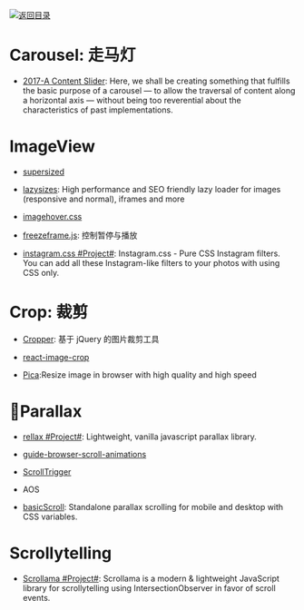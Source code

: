 [![返回目录](https://parg.co/UGo)](https://github.com/wxyyxc1992/Awesome-Links)

# Carousel: 走马灯

* [2017-A Content Slider](https://inclusive-components.design/a-content-slider/): Here, we shall be creating something that fulfills the basic purpose of a carousel — to allow the traversal of content along a horizontal axis — without being too reverential about the characteristics of past implementations.

# ImageView

* [supersized](https://github.com/buildinternet/supersized)

* [lazysizes](https://github.com/aFarkas/lazysizes): High performance and SEO friendly lazy loader for images (responsive and normal), iframes and more

* [imagehover.css](https://github.com/ciar4n/imagehover.css)

* [freezeframe.js](https://github.com/ctrl-freaks/freezeframe.js): 控制暂停与播放

- [instagram.css #Project#](https://github.com/picturepan2/instagram.css): Instagram.css - Pure CSS Instagram filters. You can add all these Instagram-like filters to your photos with using CSS only.

# Crop: 裁剪

* [Cropper](http://fengyuanchen.github.io/cropper/): 基于 jQuery 的图片裁剪工具

* [react-image-crop](https://github.com/DominicTobias/react-image-crop)

* [Pica](http://nodeca.github.io/pica/demo/):Resize image in browser with high quality and high speed

# Parallax

* [rellax #Project#](https://github.com/dixonandmoe/rellax): Lightweight, vanilla javascript parallax library.

* [guide-browser-scroll-animations](http://developer.telerik.com/featured/guide-browser-scroll-animations/?ref=mybridge.co)

* [ScrollTrigger](https://github.com/terwanerik/ScrollTrigger)

* AOS

* [basicScroll](https://github.com/electerious/basicScroll): Standalone parallax scrolling for mobile and desktop with CSS variables.

# Scrollytelling

* [Scrollama #Project#](https://github.com/russellgoldenberg/scrollama): Scrollama is a modern & lightweight JavaScript library for scrollytelling using IntersectionObserver in favor of scroll events.
